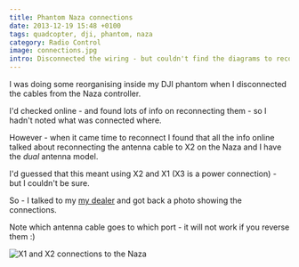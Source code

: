 ```yaml
---
title: Phantom Naza connections
date: 2013-12-19 15:48 +0100
tags: quadcopter, dji, phantom, naza
category: Radio Control
image: connections.jpg
intro: Disconnected the wiring - but couldn't find the diagrams to reconnect online. Dealer helped
---
```


I was doing some reorganising inside my DJI phantom when I disconnected the cables from the Naza controller.

I'd checked online - and found lots of info on reconnecting them - so I hadn't noted what was connected where.

However - when it came time to reconnect I found that all the info online talked about reconnecting the antenna cable to X2 on the Naza and I have the _dual_ antenna model.

I'd guessed that this meant using X2 and X1 (X3 is a power connection) - but I couldn't be sure.

So - I talked to my [my dealer](http://elefun.no) and got back a photo showing the connections.

Note which antenna cable goes to which port - it will not work if you reverse them :)

![X1 and X2 connections to the Naza](/images/posts/2013/12/connections.jpg)
